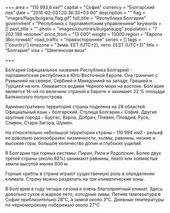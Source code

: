 +++
area = "110 993,6 км²"
capital = "София"
currency = "Болгарский лев"
date = "2016-02-03T20:36:30+03:00"
description = ""
flag = "images/flags/bulgaria_flag.gif"
full_title = "Республика Болгария"
government = "Республика с парламентским управлением"
keywords = []
past_title = ""
photo = "images/countries/bulgaria.jpg"
population = "7 202 198 человек"
price_from = "13 000"
weight = 13000
region = "Европа (Восточная)"
road_traffic = "правостороннее"
series = []
tags = ["country"]
timezone = "Зима: EET (UTC+2), лето: EEST (UTC+3)"
title = "Болгария"
visa = "Шенгенская виза"

+++

Болгария (официальное название Республика Болгария) - парламентская республика в Юго-Восточной Европе. Она граничит с Румынией на севере, Сербией и Македонией на западе, Грецией и Турцией на юге. Омывается водами Черного моря на востоке. Болгария является 14-ой по величине страной в Европе и занимает 22 % площади Балканского полуострова.

Административно территория страны поделена на 28 областей. Официальный язык – болгарский. Столица Болгарии – София. Другие крупные города – Бургас, Варна, Добрич, Плевен, Пловдив, Русе, Сливен, Стара-Загора, Шумен.

На относительно небольшой территории страны – 110 994 км2 - рельеф ее довольно разнообразен: низменности, холмы, равнины, низкие и высокие горы, большое количество долин и глубоких ущелий.

В Болгарии три горных системы: Пирин, Рила и Родопские. Более двух третей страны (около 82%) занимают равнины, плато или холмистые земли высотой менее 600 м.

Горные хребты в стране играют существенную роль в определении климата. Страну можно разделить на три климатические зоны.

В Болгарии в году четыре сезона и очень благоприятный климат. Здесь довольно сухое и жаркое лето, холодные зимы. Летняя температура в Софии приблизительно 28°С, a зимой около 3°С. Дневные температуры по черноморскому побережью около 27°С. 